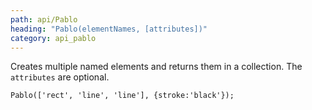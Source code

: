 ```yaml
---
path: api/Pablo
heading: "Pablo(elementNames, [attributes])"
category: api_pablo
---
```



Creates multiple named elements and returns them in a collection. The `attributes` are optional.

    Pablo(['rect', 'line', 'line'], {stroke:'black'});

